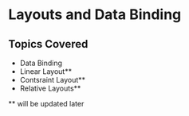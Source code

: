 # Layouts and Data Binding

## Topics Covered
* Data Binding
* Linear Layout**
* Contsraint Layout**
* Relative Layouts**

** will be updated later
